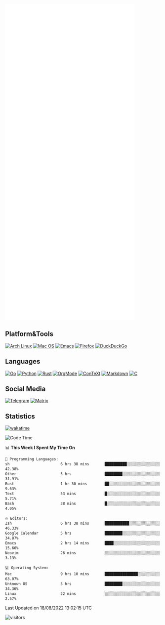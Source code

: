 ![Metrics](https://github.com/SteamedFish/SteamedFish/blob/master/github-metrics.svg)

## Platform&Tools

[![Arch Linux](https://img.shields.io/badge/ArchLinux-1793D1?logo=arch-linux&logoColor=fff&style=flat-square)](https://archlinux.org/)
[![Mac OS](https://img.shields.io/badge/MacOS-000000?style=flat-square&logo=macos&logoColor=F0F0F0)](https://www.apple.com/macos/)
[![Emacs](https://img.shields.io/badge/Emacs-%237F5AB6.svg?&style=flat-square&logo=gnu-emacs&logoColor=white)](https://www.gnu.org/software/emacs/)
[![Firefox](https://img.shields.io/badge/Firefox-FF7139?style=flat-square&logo=Firefox-Browser&logoColor=white)](https://firefox.com/)
[![DuckDuckGo](https://img.shields.io/badge/DuckDuckGo-DE5833?style=flat-square&logo=DuckDuckGo&logoColor=white)](https://duckduckgo.com/)

## Languages

[![Go](https://img.shields.io/badge/Golang-%2300ADD8.svg?style=flat-square&logo=go&logoColor=white)](https://golang.org/)
[![Python](https://img.shields.io/badge/Python-3670A0?style=flat-square&logo=python&logoColor=ffdd54)](https://www.python.org/)
[![Rust](https://img.shields.io/badge/Rust-%23000000.svg?style=flat-square&logo=rust&logoColor=white)](https://www.rust-lang.org/)
[![OrgMode](https://img.shields.io/badge/OrgMode-%23000000.svg?style=flat-square&logo=org&logoColor=white)](https://orgmode.org/)
[![ConTeXt](https://img.shields.io/badge/ConTeXt-%23008080.svg?style=flat-square&logo=latex&logoColor=white)](https://contextgarden.net/)
[![Markdown](https://img.shields.io/badge/MarkDown-%23000000.svg?style=flat-square&logo=markdown&logoColor=white)](https://daringfireball.net/projects/markdown/)
[![C](https://img.shields.io/badge/C-%2300599C.svg?style=flat-square&logo=c&logoColor=white)](https://www.iso.org/standard/74528.html)

## Social Media
[![Telegram](https://img.shields.io/badge/SteamedFish-2CA5E0?style=social&logo=telegram&logoColor=white)](https://t.me/SteamedFish)
[![Matrix](https://img.shields.io/badge/SteamedFish-2CA5E0?style=social&logo=matrix&logoColor=black)](https://matrix.to/#/@i:steamedfish.org)

## Statistics
[![wakatime](https://wakatime.com/badge/user/168280d6-fcf2-4b4f-ad3a-dc4612f35b38.svg)](https://wakatime.com/@168280d6-fcf2-4b4f-ad3a-dc4612f35b38)

<!--START_SECTION:waka-->
![Code Time](http://img.shields.io/badge/Code%20Time-1%2C967%20hrs%2032%20mins-blue)

📊 **This Week I Spent My Time On** 

```text
💬 Programming Languages: 
sh                       6 hrs 38 mins       ██████████░░░░░░░░░░░░░░░   42.38% 
Other                    5 hrs               ████████░░░░░░░░░░░░░░░░░   31.91% 
Rust                     1 hr 30 mins        ██░░░░░░░░░░░░░░░░░░░░░░░   9.63% 
Text                     53 mins             █░░░░░░░░░░░░░░░░░░░░░░░░   5.71% 
Bash                     38 mins             █░░░░░░░░░░░░░░░░░░░░░░░░   4.05%

🔥 Editors: 
Zsh                      6 hrs 38 mins       ███████████░░░░░░░░░░░░░░   46.33% 
Google Calendar          5 hrs               ████████░░░░░░░░░░░░░░░░░   34.87% 
Emacs                    2 hrs 14 mins       ████░░░░░░░░░░░░░░░░░░░░░   15.66% 
Neovim                   26 mins             ░░░░░░░░░░░░░░░░░░░░░░░░░   3.13%

💻 Operating System: 
Mac                      9 hrs 10 mins       ███████████████░░░░░░░░░░   63.07% 
Unknown OS               5 hrs               ████████░░░░░░░░░░░░░░░░░   34.36% 
Linux                    22 mins             ░░░░░░░░░░░░░░░░░░░░░░░░░   2.57%

```


 Last Updated on 18/08/2022 13:02:15 UTC
<!--END_SECTION:waka-->

![visitors](https://visitor-badge.laobi.icu/badge?page_id=SteamedFish.SteamedFish)
